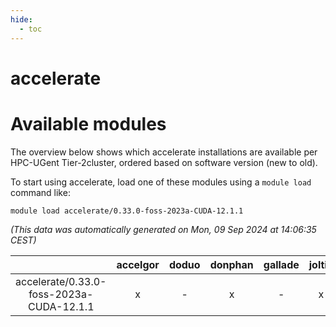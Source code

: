 ```yaml
---
hide:
  - toc
---
```


accelerate
==========

# Available modules


The overview below shows which accelerate installations are available per HPC-UGent Tier-2cluster, ordered based on software version (new to old).

To start using accelerate, load one of these modules using a `module load` command like:

```shell
module load accelerate/0.33.0-foss-2023a-CUDA-12.1.1
```

*(This data was automatically generated on Mon, 09 Sep 2024 at 14:06:35 CEST)*  

| |accelgor|doduo|donphan|gallade|joltik|shinx|skitty|
| :---: | :---: | :---: | :---: | :---: | :---: | :---: | :---: |
|accelerate/0.33.0-foss-2023a-CUDA-12.1.1|x|-|x|-|x|-|-|

